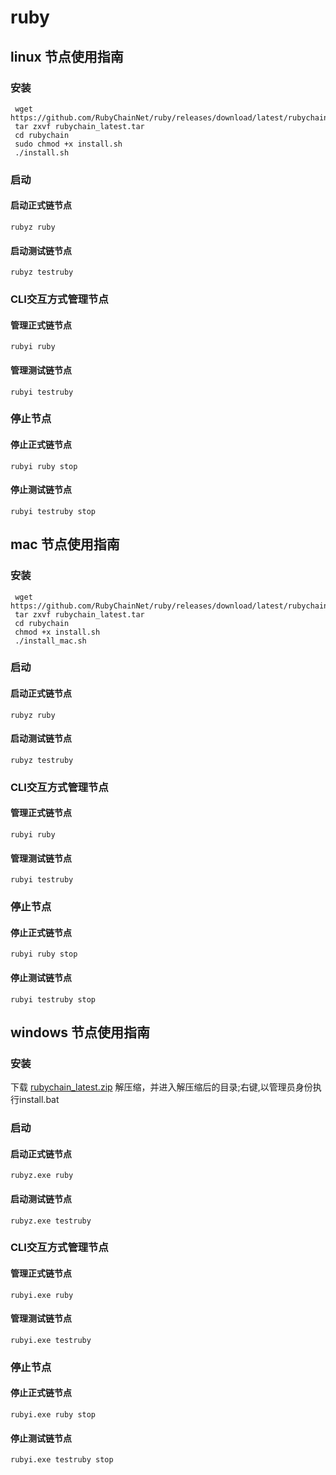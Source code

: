 # ruby

## linux 节点使用指南

### 安装

``` 
 wget https://github.com/RubyChainNet/ruby/releases/download/latest/rubychain_latest.tar
 tar zxvf rubychain_latest.tar
 cd rubychain
 sudo chmod +x install.sh
 ./install.sh
```
### 启动

#### 启动正式链节点

` rubyz ruby `

#### 启动测试链节点

` rubyz testruby `

### CLI交互方式管理节点

#### 管理正式链节点

` rubyi ruby `

#### 管理测试链节点

` rubyi testruby `

### 停止节点

#### 停止正式链节点

` rubyi ruby stop `

#### 停止测试链节点

` rubyi testruby stop `

## mac 节点使用指南

### 安装

``` 
 wget https://github.com/RubyChainNet/ruby/releases/download/latest/rubychain_latest.tar
 tar zxvf rubychain_latest.tar
 cd rubychain
 chmod +x install.sh
 ./install_mac.sh
```
### 启动

#### 启动正式链节点

` rubyz ruby `

#### 启动测试链节点

` rubyz testruby `

### CLI交互方式管理节点

#### 管理正式链节点

` rubyi ruby `

#### 管理测试链节点

` rubyi testruby `

### 停止节点

#### 停止正式链节点

` rubyi ruby stop `

#### 停止测试链节点

` rubyi testruby stop `

## windows 节点使用指南

### 安装

 下载 [rubychain_latest.zip](https://github.com/RubyChainNet/ruby/releases/download/latest/rubychain_latest.zip)
 解压缩，并进入解压缩后的目录;右键,以管理员身份执行install.bat

### 启动

#### 启动正式链节点

` rubyz.exe ruby `

#### 启动测试链节点

` rubyz.exe testruby `

### CLI交互方式管理节点

#### 管理正式链节点

` rubyi.exe ruby `

#### 管理测试链节点

` rubyi.exe testruby `

### 停止节点

#### 停止正式链节点

` rubyi.exe ruby stop `

#### 停止测试链节点

` rubyi.exe testruby stop `

